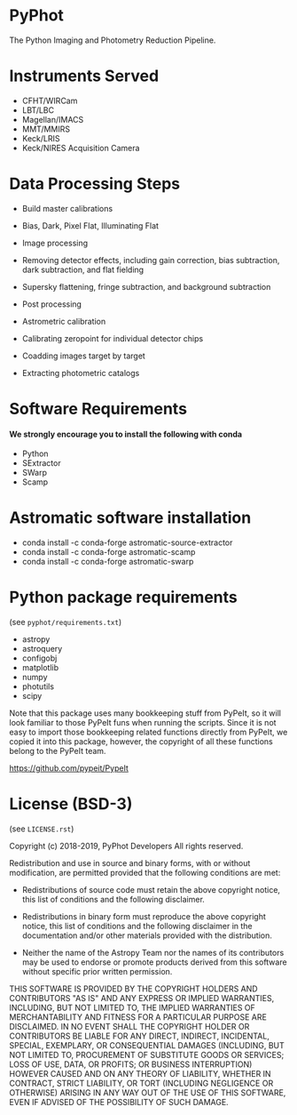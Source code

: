 # PyPhot

The Python Imaging and Photometry Reduction Pipeline. 

# Instruments Served
* CFHT/WIRCam
* LBT/LBC
* Magellan/IMACS
* MMT/MMIRS
* Keck/LRIS
* Keck/NIRES Acquisition Camera

# Data Processing Steps
* Build master calibrations
  
 - Bias, Dark, Pixel Flat, Illuminating Flat

* Image processing
  
 - Removing detector effects, including gain correction, bias subtraction, dark subtraction, and flat fielding

 - Supersky flattening, fringe subtraction, and background subtraction
   
* Post processing

 - Astrometric calibration

 - Calibrating zeropoint for individual detector chips

 - Coadding images target by target

 - Extracting photometric catalogs 

# Software Requirements
#### We strongly encourage you to install the following with conda
* Python
* SExtractor
* SWarp
* Scamp

# Astromatic software installation
* conda install -c conda-forge astromatic-source-extractor
* conda install -c conda-forge astromatic-scamp
* conda install -c conda-forge astromatic-swarp

# Python package requirements
(see `pyphot/requirements.txt`)
* astropy
* astroquery
* configobj
* matplotlib
* numpy
* photutils
* scipy

Note that this package uses many bookkeeping stuff from PyPeIt, 
so it will look familiar to those PyPeIt funs when running the scripts. 
Since it is not easy to import those bookkeeping related functions directly from PyPeIt, 
we copied it into this package, however, the copyright of all these functions 
belong to the PyPeIt team. 

https://github.com/pypeit/PypeIt

# License (BSD-3)

(see `LICENSE.rst`)

Copyright (c) 2018-2019, PyPhot Developers All rights reserved.

Redistribution and use in source and binary forms, with or without
modification, are permitted provided that the following conditions are
met:

 - Redistributions of source code must retain the above copyright
   notice, this list of conditions and the following disclaimer.

 - Redistributions in binary form must reproduce the above copyright
   notice, this list of conditions and the following disclaimer in the
   documentation and/or other materials provided with the distribution.

 - Neither the name of the Astropy Team nor the names of its
   contributors may be used to endorse or promote products derived from
   this software without specific prior written permission.

THIS SOFTWARE IS PROVIDED BY THE COPYRIGHT HOLDERS AND CONTRIBUTORS "AS
IS" AND ANY EXPRESS OR IMPLIED WARRANTIES, INCLUDING, BUT NOT LIMITED
TO, THE IMPLIED WARRANTIES OF MERCHANTABILITY AND FITNESS FOR A
PARTICULAR PURPOSE ARE DISCLAIMED. IN NO EVENT SHALL THE COPYRIGHT
HOLDER OR CONTRIBUTORS BE LIABLE FOR ANY DIRECT, INDIRECT, INCIDENTAL,
SPECIAL, EXEMPLARY, OR CONSEQUENTIAL DAMAGES (INCLUDING, BUT NOT LIMITED
TO, PROCUREMENT OF SUBSTITUTE GOODS OR SERVICES; LOSS OF USE, DATA, OR
PROFITS; OR BUSINESS INTERRUPTION) HOWEVER CAUSED AND ON ANY THEORY OF
LIABILITY, WHETHER IN CONTRACT, STRICT LIABILITY, OR TORT (INCLUDING
NEGLIGENCE OR OTHERWISE) ARISING IN ANY WAY OUT OF THE USE OF THIS
SOFTWARE, EVEN IF ADVISED OF THE POSSIBILITY OF SUCH DAMAGE.


